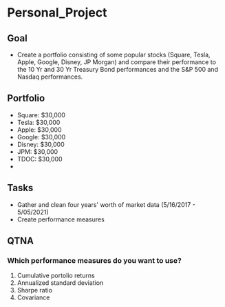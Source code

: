 # Personal_Project

## Goal
* Create a portfolio consisting of some popular stocks (Square, Tesla, Apple, Google, Disney, JP Morgan) and compare their performance to the 10 Yr and 30 Yr Treasury Bond performances and the S&P 500 and Nasdaq performances. 

## Portfolio
* Square: $30,000
* Tesla: $30,000
* Apple: $30,000
* Google: $30,000
* Disney: $30,000
* JPM: $30,000
* TDOC: $30,000
* 

## Tasks
* Gather and clean four years' worth of market data (5/16/2017 - 5/05/2021)
* Create performance measures

## QTNA
### Which performance measures do you want to use?
1) Cumulative portolio returns
2) Annualized standard deviation
3) Sharpe ratio
4) Covariance
